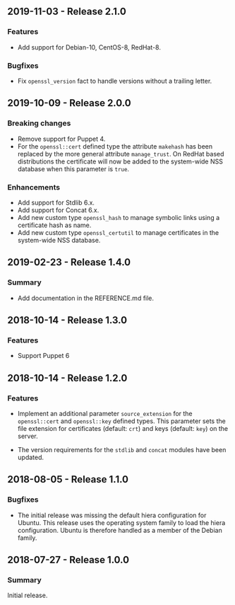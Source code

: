 ## 2019-11-03 - Release 2.1.0

### Features

- Add support for Debian-10, CentOS-8, RedHat-8.

### Bugfixes

- Fix `openssl_version` fact to handle versions without a trailing letter.

## 2019-10-09 - Release 2.0.0

### Breaking changes

- Remove support for Puppet 4.
- For the `openssl::cert` defined type the attribute `makehash` has been replaced by the more general attribute `manage_trust`. On RedHat based distributions the certificate will now be added to the system-wide NSS database when this parameter is `true`.

### Enhancements

- Add support for Stdlib 6.x.
- Add support for Concat 6.x.
- Add new custom type `openssl_hash` to manage symbolic links using a certificate hash as name.
- Add new custom type `openssl_certutil` to manage certificates in the system-wide NSS database.

## 2019-02-23 - Release 1.4.0

### Summary

- Add documentation in the REFERENCE.md file.

## 2018-10-14 - Release 1.3.0

### Features

- Support Puppet 6

## 2018-10-14 - Release 1.2.0

### Features

- Implement an additional parameter `source_extension` for the `openssl::cert` and `openssl::key` defined types. This parameter sets the file extension for certificates (default: `crt`) and keys (default: `key`) on the server.

- The version requirements for the `stdlib` and `concat` modules have been updated.

## 2018-08-05 - Release 1.1.0

### Bugfixes

- The initial release was missing the default hiera configuration for Ubuntu. This release uses the operating system family to load the hiera configuration. Ubuntu is therefore handled as a member of the Debian family.

## 2018-07-27 - Release 1.0.0

### Summary

Initial release.
